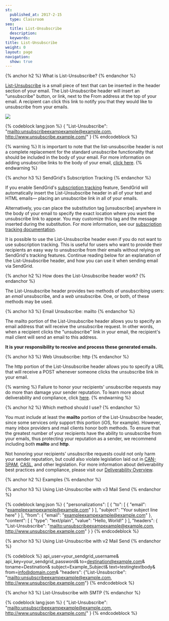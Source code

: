 ```yaml
---
st:
  published_at: 2017-2-15
  type: Classroom
seo:
  title: List-Unsubscribe
  description:
  keywords:
title: List-Unsubscribe
weight: 0
layout: page
navigation:
  show: true
---
```


{% anchor h2 %}
What is List-Unsubscribe?
{% endanchor %}

[List-Unsubscribe](http://www.list-unsubscribe.com/) is a small piece of text that can be inserted in the header section of your email. The List-Unsubscribe header will insert an "unsubscribe" button, or link, next to the From address at the top of your email. A recipient can click this link to notify you that they would like to unsubscribe from your emails.

![]({{root_url}}/images/list_unsubscribe_1.png)

{% codeblock lang:json %}
{
"List-Unsubscribe": "<mailto:unsubscribeexampexample@example.com>, <http://www.unsubscribe.example.com/>"
}
{% endcodeblock %}

{% warning %}
It is important to note that the list-unsubscribe header is not a complete replacement for the standard unsubscribe functionality that should be included in the body of your email. For more information on adding unsubscribe links to the body of your email, [click here]({{root_url}}/User_Guide/Suppressions/advanced_suppression_manager.html).
{% endwarning %}

{% anchor h3 %}
SendGrid's Subscription Tracking
{% endanchor %}

If you enable SendGrid's [subscription tracking](https://app.sendgrid.com/settings/tracking) feature, SendGrid will automatically insert the List-Unsubscribe header in all of your text and HTML emails— placing an unsubscribe link in all of your emails.

Alternatively, you can place the substitution tag [unsubscribe] anywhere in the body of your email to specify the exact location where you want the unsubscribe link to appear. You may customize this tag and the message inserted during the substitution. For more information, see our [subscription tracking documentation]({{root_url}}/User_Guide/Settings/tracking.html#-Subscription-Tracking).

It is possible to use the List-Unsubscribe header even if you do not want to use subscription tracking. This is useful for users who want to provide their recipients an easy way to unsubscribe from their emails without relying on SendGrid's tracking features. Continue reading below for an explanation of the List-Unsubscribe header, and how you can use it when sending email via SendGrid.

{% anchor h2 %}
How does the List-Unsubscribe header work?
{% endanchor %}

The List-Unsubscribe header provides two methods of unsubscribing users: an _email_ unsubscribe, and a _web_ unsubscribe. One, or both, of these methods may be used.

{% anchor h3 %}
Email Unsubscribe: mailto
{% endanchor %}

The mailto portion of the List-Unsubscribe header allows you to specify an email address that will receive the unsubscribe request. In other words, when a recipient clicks the "unsubscribe" link in your email, the recipient's mail client will send an email to this address.

**It is your responsibility to receive and process these generated emails.**

{% anchor h3 %}
Web Unsubscribe: http
{% endanchor %}

The http portion of the List-Unsubscribe header allows you to specify a URL that will receive a POST whenever someone clicks the unsubscribe link in your email.

{% warning %}
Failure to honor your recipients' unsubscribe requests may do more than damage your sender reputation. To learn more about deliverability and compliance, click [here]({{root_url}}/Classroom/Deliver/index.html#-Compliance).
{% endwarning %}

{% anchor h2 %}
Which method should I use?
{% endanchor %}

You must include at least the **mailto** portion of the List-Unsubscribe header, since some services only support this portion (iOS, for example). However, many inbox providers and mail clients honor both methods. To ensure that the greatest number of your recipients have the ability to unsubscribe from your emails, thus protecting your reputation as a sender, we recommend including both **mailto** and **http**.

Not honoring your recipients' unsubscribe requests could not only harm your sender reputation, but could also violate legislation laid out in [CAN-SPAM]({{root_url}}/Glossary/can_spam.html), [CASL](https://sendgrid.com/blog/canadian-anti-spam-law-need-know/), and other legislation. For more information about deliverability best practices and compliance, please visit our [Deliverability Overview]({{root_url}}/Classroom/Deliver/index.html#-Best-Practices).

{% anchor h2 %}
Examples
{% endanchor %}

{% anchor h3 %}
Using List-Unsubscribe with v3 Mail Send
{% endanchor %}

{% codeblock lang:json %}
{
  "personalizations": [
    {
      "to": [
        {
          "email": "exampleexampexample@example.com"
        }
      ],
      "subject": "Your subject line here"
    }
  ],
  "from": {
    "email": "exampleexampexample@example.com"
  },
  "content": [
    {
      "type": "text/plain",
      "value": "Hello, World!"
    }
  ],
  "headers": {
    "List-Unsubscribe": "<mailto:unsubscribeexampexample@example.com>, <http://www.unsubscribe.example.com>"
  }
}
{% endcodeblock %}

{% anchor h3 %}
Using List-Unsubscribe with v2 Mail Send
{% endanchor %}

{% codeblock %}
api_user=your_sendgrid_username&
api_key=your_sendgrid_password&
to=destination@example.com&
toname=Destination&
subject=Example_Subject&
text=testingtextbody&
from=info@domain.com&
"headers": {"List-Unsubscribe": "<mailto:unsubscribeexampexample@example.com>, <http://www.unsubscribe.example.com>"}
{% endcodeblock %}

{% anchor h3 %}
List-Unsubscribe with SMTP
{% endanchor %}

{% codeblock lang:json %}
{
  "List-Unsubscribe": "<mailto:unsubscribeexampexample@example.com>, <http://www.unsubscribe.example.com/>"
}
{% endcodeblock %}
